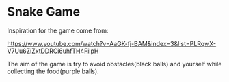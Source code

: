 
# Snake Game

Inspiration for the game come from:

https://www.youtube.com/watch?v=AaGK-fj-BAM&index=3&list=PLRqwX-V7Uu6ZiZxtDDRCi6uhfTH4FilpH


The aim of the game is try to avoid obstacles(black balls) and yourself while collecting the food(purple balls).
